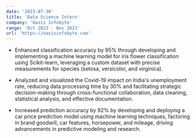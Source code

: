 ```yaml
---
date: '2023-07-30'
title: 'Data Science Intern'
company: 'Oasis Infobyte'
range: 'Oct 2023 - Nov 2023'
url: 'https://oasisinfobyte.com'
---
```


- Enhanced classification accuracy by 95% through developing and implementing a machine learning model for iris flower classification using Scikit-learn, leveraging a custom dataset with precise measurements for species (setosa, versicolor, and virginica).

- Analyzed and visualized the Covid-19 impact on India's unemployment rate, reducing data processing time by 30% and facilitating strategic decision-making through cross-functional collaboration, data cleaning, statistical analysis, and effective documentation.

- Increased prediction accuracy by 92% by developing and deploying a car price prediction model using machine learning techniques, factoring in brand goodwill, car features, horsepower, and mileage, driving advancements in predictive modeling and research.